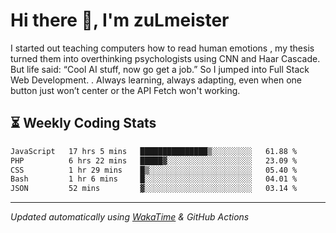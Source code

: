 # Hi there 👋, I'm zuLmeister

I started out teaching computers how to read human emotions , my thesis turned them into overthinking psychologists using CNN and Haar Cascade.
But life said: “Cool AI stuff, now go get a job.” So I jumped into Full Stack Web Development. .
Always learning, always adapting, even when one button just won’t center or the API Fetch won't working.

## ⏳ Weekly Coding Stats
<!--START_SECTION:waka-->

```txt
JavaScript   17 hrs 5 mins   ███████████████▒░░░░░░░░░   61.88 %
PHP          6 hrs 22 mins   █████▓░░░░░░░░░░░░░░░░░░░   23.09 %
CSS          1 hr 29 mins    █▒░░░░░░░░░░░░░░░░░░░░░░░   05.40 %
Bash         1 hr 6 mins     █░░░░░░░░░░░░░░░░░░░░░░░░   04.01 %
JSON         52 mins         ▓░░░░░░░░░░░░░░░░░░░░░░░░   03.14 %
```

<!--END_SECTION:waka-->

---
*Updated automatically using [WakaTime](https://wakatime.com/) & GitHub Actions*
